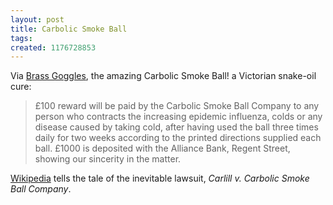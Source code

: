 ```yaml
---
layout: post
title: Carbolic Smoke Ball
tags: 
created: 1176728853
---
```

Via [Brass Goggles](http://www.brassgoggles.co.uk/brassgoggles/?p=466), the amazing Carbolic Smoke Ball! a Victorian snake-oil cure:

>£100 reward will be paid by the Carbolic Smoke Ball Company to any person who contracts the increasing epidemic influenza, colds or any disease caused by taking cold, after having used the ball three times daily for two weeks according to the printed directions supplied each ball.<!--break--> £1000 is deposited with the Alliance Bank, Regent Street, showing our sincerity in the matter.

[Wikipedia](http://en.wikipedia.org/wiki/Carbolic_Smoke_Ball) tells the tale of the inevitable lawsuit, _Carlill v. Carbolic Smoke Ball Company_.
